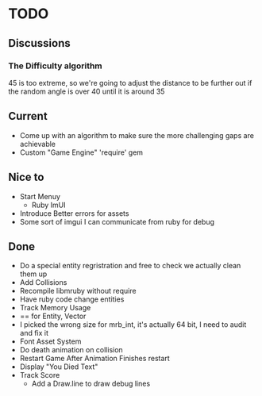 # TODO


## Discussions

### The Difficulty algorithm
45 is too extreme, so we're going to adjust the distance to be further out if the random angle is over 40 until it is around 35


## Current

* Come up with an algorithm to make sure the more challenging gaps are achievable
* Custom "Game Engine" 'require' gem

## Nice to

* Start Menuy
  * Ruby ImUI
* Introduce Better errors for assets
* Some sort of imgui I can communicate from ruby for debug

## Done

* Do a special entity regristration and free to check we actually clean them up
* Add Collisions
* Recompile libmruby without require
* Have ruby code change entities
* Track Memory Usage
* == for Entity, Vector
* I picked the wrong size for mrb_int, it's actually 64 bit, I need to audit and fix it
* Font Asset System
* Do death animation on collision
* Restart Game After Animation Finishes restart
* Display "You Died Text"
* Track Score
  * Add a Draw.line to draw debug lines
